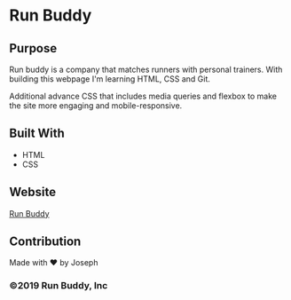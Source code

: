 # Run Buddy

## Purpose
Run buddy is a company that matches runners with personal trainers. With building this webpage I'm learning HTML, CSS and Git. 

Additional advance CSS that includes media queries and flexbox to make the site more engaging and mobile-responsive.

## Built With
* HTML
* CSS

## Website
[Run Buddy](https://jmcampbell2021.github.io/run-buddy/)

## Contribution
Made with ❤️ by Joseph

### ©️2019 Run Buddy, Inc 
